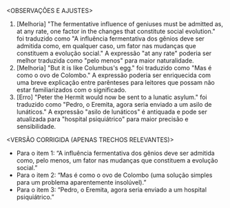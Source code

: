 <OBSERVAÇÕES E AJUSTES>
1. [Melhoria] "The fermentative influence of geniuses must be admitted as, at any rate, one factor in the changes that constitute social evolution." foi traduzido como "A influência fermentativa dos gênios deve ser admitida como, em qualquer caso, um fator nas mudanças que constituem a evolução social." A expressão "at any rate" poderia ser melhor traduzida como "pelo menos" para maior naturalidade.
2. [Melhoria] "But it is like Columbus's egg." foi traduzido como "Mas é como o ovo de Colombo." A expressão poderia ser enriquecida com uma breve explicação entre parênteses para leitores que possam não estar familiarizados com o significado.
3. [Erro] "Peter the Hermit would now be sent to a lunatic asylum." foi traduzido como "Pedro, o Eremita, agora seria enviado a um asilo de lunáticos." A expressão "asilo de lunáticos" é antiquada e pode ser atualizada para "hospital psiquiátrico" para maior precisão e sensibilidade.

<VERSÃO CORRIGIDA (APENAS TRECHOS RELEVANTES)>
- Para o item 1: “A influência fermentativa dos gênios deve ser admitida como, pelo menos, um fator nas mudanças que constituem a evolução social.”
- Para o item 2: “Mas é como o ovo de Colombo (uma solução simples para um problema aparentemente insolúvel).”
- Para o item 3: “Pedro, o Eremita, agora seria enviado a um hospital psiquiátrico.”